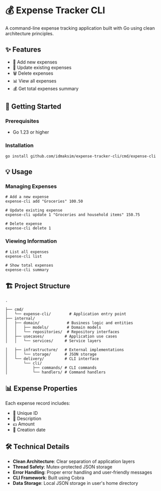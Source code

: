 # 💰 Expense Tracker CLI

A command-line expense tracking application built with Go using clean architecture principles.

## ✨ Features

- 📝 Add new expenses
- 🔄 Update existing expenses
- 🗑️ Delete expenses
- 📊 View all expenses
- 💰 Get total expenses summary

## 🚀 Getting Started

### Prerequisites

- Go 1.23 or higher

### Installation

```
go install github.com/idmaksim/expense-tracker-cli/cmd/expense-cli
```

## 💡 Usage

### Managing Expenses

```
# Add a new expense
expense-cli add "Groceries" 100.50

# Update existing expense
expense-cli update 1 "Groceries and household items" 150.75

# Delete expense
expense-cli delete 1

```

### Viewing Information

```
# List all expenses
expense-cli list

# Show total expenses
expense-cli summary
```

## 🏗️ Project Structure

```
.

├── cmd/
│   └── expense-cli/        # Application entry point
├── internal/
│   ├── domain/            # Business logic and entities
│   │   ├── models/        # Domain models
│   │   └── repositories/  # Repository interfaces
│   ├── usecases/         # Application use cases
│   │   └── services/     # Service layers

│   ├── infrastructure/   # External implementations
│   │   └── storage/      # JSON storage
│   └── delivery/         # CLI interface
│       └── cli/
│           ├── commands/ # CLI commands
│           └── handlers/ # Command handlers
```

## 📊 Expense Properties

Each expense record includes:

- 🔑 Unique ID
- 📝 Description
- 💵 Amount
- 📅 Creation date

## 🛠️ Technical Details

- **Clean Architecture**: Clear separation of application layers
- **Thread Safety**: Mutex-protected JSON storage
- **Error Handling**: Proper error handling and user-friendly messages
- **CLI Framework**: Built using Cobra
- **Data Storage**: Local JSON storage in user's home directory
